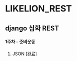 # LIKELION_REST

## django 심화 REST

#### 1주차 - 준비운동

1. JSON [[완료]](https://github.com/merry-hyelyn/LIKELION_REST/blob/master/Summary/1_JSON.md)
